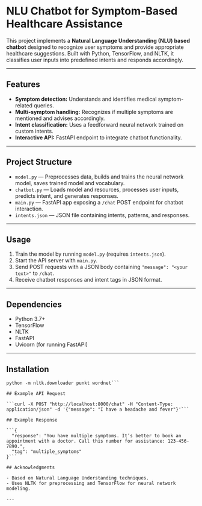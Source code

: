 # NLU Chatbot for Symptom-Based Healthcare Assistance

This project implements a **Natural Language Understanding (NLU) based chatbot** designed to recognize user symptoms and provide appropriate healthcare suggestions. Built with Python, TensorFlow, and NLTK, it classifies user inputs into predefined intents and responds accordingly.

---

## Features

- **Symptom detection:** Understands and identifies medical symptom-related queries.
- **Multi-symptom handling:** Recognizes if multiple symptoms are mentioned and advises accordingly.
- **Intent classification:** Uses a feedforward neural network trained on custom intents.
- **Interactive API:** FastAPI endpoint to integrate chatbot functionality.

---

## Project Structure

- `model.py` — Preprocesses data, builds and trains the neural network model, saves trained model and vocabulary.
- `chatbot.py` — Loads model and resources, processes user inputs, predicts intent, and generates responses.
- `main.py` — FastAPI app exposing a `/chat` POST endpoint for chatbot interaction.
- `intents.json` — JSON file containing intents, patterns, and responses.

---

## Usage

1. Train the model by running `model.py` (requires `intents.json`).
2. Start the API server with `main.py`.
3. Send POST requests with a JSON body containing `"message": "<your text>"` to `/chat`.
4. Receive chatbot responses and intent tags in JSON format.

---

## Dependencies

- Python 3.7+
- TensorFlow
- NLTK
- FastAPI
- Uvicorn (for running FastAPI)

---

## Installation

```pip install tensorflow nltk fastapi uvicorn
python -m nltk.downloader punkt wordnet```

## Example API Request

```curl -X POST "http://localhost:8000/chat" -H "Content-Type: application/json" -d '{"message": "I have a headache and fever"}'```

## Example Response

```{
  "response": "You have multiple symptoms. It’s better to book an appointment with a doctor. Call this number for assistance: 123-456-7890.",
  "tag": "multiple_symptoms"
}```

## Acknowledgments

- Based on Natural Language Understanding techniques.
- Uses NLTK for preprocessing and TensorFlow for neural network modeling.

---

